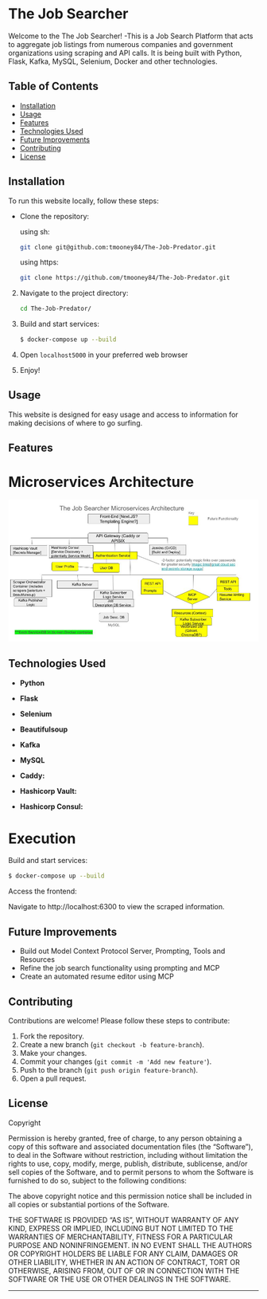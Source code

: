 # The Job Searcher

Welcome to the The Job Searcher!
-This is a Job Search Platform that acts to aggregate job listings from numerous companies and government organizations using scraping and API calls. It is being built with Python, Flask, Kafka, MySQL, Selenium, Docker and other technologies.


## Table of Contents

- [Installation](#installation)
- [Usage](#usage)
- [Features](#features)
- [Technologies Used](#technologies-used)
- [Future Improvements](#future-improvements)
- [Contributing](#contributing)
- [License](#license)

## Installation

To run this website locally, follow these steps:

- Clone the repository:

    using sh:
    ```sh
    git clone git@github.com:tmooney84/The-Job-Predator.git
    ```

    using https:
    ```sh
    git clone https://github.com/tmooney84/The-Job-Predator.git
    ```

2. Navigate to the project directory:
    ```sh
    cd The-Job-Predator/
    ```

3. Build and start services:

    ```bash
    $ docker-compose up --build
    ```

4. Open `localhost5000` in your preferred web browser

5. Enjoy!

## Usage

This website is designed for easy usage and access to information for making decisions of where to go surfing. 

## Features

# Microservices Architecture
![alt text for screen readers](/The_Job_Searcher_Architecture.jpg "The Job Searcher Architecture")

## Technologies Used
- **Python** 
- **Flask**  
- **Selenium**
- **Beautifulsoup** 
- **Kafka** 
- **MySQL** 

- **Caddy:** 
- **Hashicorp Vault:** 
- **Hashicorp Consul:** 

# Execution

Build and start services:

```bash
$ docker-compose up --build
```

Access the frontend:

Navigate to http://localhost:6300 to view the scraped information.

## Future Improvements
- Build out Model Context Protocol Server, Prompting, Tools and Resources
- Refine the job search functionality using prompting and MCP
- Create an automated resume editor using MCP 


## Contributing

Contributions are welcome! Please follow these steps to contribute:

1. Fork the repository.
2. Create a new branch (`git checkout -b feature-branch`).
3. Make your changes.
4. Commit your changes (`git commit -m 'Add new feature'`).
5. Push to the branch (`git push origin feature-branch`).
6. Open a pull request.

## License

Copyright <YEAR> <COPYRIGHT HOLDER>

Permission is hereby granted, free of charge, to any person obtaining a copy of this software and associated documentation files (the “Software”), to deal in the Software without restriction, including without limitation the rights to use, copy, modify, merge, publish, distribute, sublicense, and/or sell copies of the Software, and to permit persons to whom the Software is furnished to do so, subject to the following conditions:

The above copyright notice and this permission notice shall be included in all copies or substantial portions of the Software.

THE SOFTWARE IS PROVIDED “AS IS”, WITHOUT WARRANTY OF ANY KIND, EXPRESS OR IMPLIED, INCLUDING BUT NOT LIMITED TO THE WARRANTIES OF MERCHANTABILITY, FITNESS FOR A PARTICULAR PURPOSE AND NONINFRINGEMENT. IN NO EVENT SHALL THE AUTHORS OR COPYRIGHT HOLDERS BE LIABLE FOR ANY CLAIM, DAMAGES OR OTHER LIABILITY, WHETHER IN AN ACTION OF CONTRACT, TORT OR OTHERWISE, ARISING FROM, OUT OF OR IN CONNECTION WITH THE SOFTWARE OR THE USE OR OTHER DEALINGS IN THE SOFTWARE.


---







